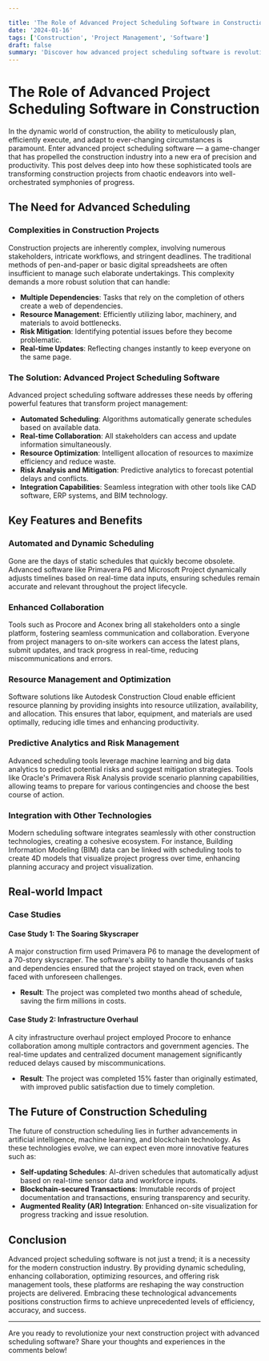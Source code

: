 ```yaml
---

title: 'The Role of Advanced Project Scheduling Software in Construction'
date: '2024-01-16'
tags: ['Construction', 'Project Management', 'Software']
draft: false
summary: 'Discover how advanced project scheduling software is revolutionizing the construction industry by optimizing project timelines, enhancing collaboration, and ensuring efficient resource allocation.'
---
```


# The Role of Advanced Project Scheduling Software in Construction

In the dynamic world of construction, the ability to meticulously plan, efficiently execute, and adapt to ever-changing circumstances is paramount. Enter advanced project scheduling software — a game-changer that has propelled the construction industry into a new era of precision and productivity. This post delves deep into how these sophisticated tools are transforming construction projects from chaotic endeavors into well-orchestrated symphonies of progress.

## The Need for Advanced Scheduling

### Complexities in Construction Projects

Construction projects are inherently complex, involving numerous stakeholders, intricate workflows, and stringent deadlines. The traditional methods of pen-and-paper or basic digital spreadsheets are often insufficient to manage such elaborate undertakings. This complexity demands a more robust solution that can handle:
- **Multiple Dependencies**: Tasks that rely on the completion of others create a web of dependencies.
- **Resource Management**: Efficiently utilizing labor, machinery, and materials to avoid bottlenecks.
- **Risk Mitigation**: Identifying potential issues before they become problematic.
- **Real-time Updates**: Reflecting changes instantly to keep everyone on the same page.

### The Solution: Advanced Project Scheduling Software

Advanced project scheduling software addresses these needs by offering powerful features that transform project management:

- **Automated Scheduling**: Algorithms automatically generate schedules based on available data.
- **Real-time Collaboration**: All stakeholders can access and update information simultaneously.
- **Resource Optimization**: Intelligent allocation of resources to maximize efficiency and reduce waste.
- **Risk Analysis and Mitigation**: Predictive analytics to forecast potential delays and conflicts.
- **Integration Capabilities**: Seamless integration with other tools like CAD software, ERP systems, and BIM technology.

## Key Features and Benefits

### Automated and Dynamic Scheduling

Gone are the days of static schedules that quickly become obsolete. Advanced software like Primavera P6 and Microsoft Project dynamically adjusts timelines based on real-time data inputs, ensuring schedules remain accurate and relevant throughout the project lifecycle.

### Enhanced Collaboration

Tools such as Procore and Aconex bring all stakeholders onto a single platform, fostering seamless communication and collaboration. Everyone from project managers to on-site workers can access the latest plans, submit updates, and track progress in real-time, reducing miscommunications and errors.

### Resource Management and Optimization

Software solutions like Autodesk Construction Cloud enable efficient resource planning by providing insights into resource utilization, availability, and allocation. This ensures that labor, equipment, and materials are used optimally, reducing idle times and enhancing productivity.

### Predictive Analytics and Risk Management

Advanced scheduling tools leverage machine learning and big data analytics to predict potential risks and suggest mitigation strategies. Tools like Oracle's Primavera Risk Analysis provide scenario planning capabilities, allowing teams to prepare for various contingencies and choose the best course of action.

### Integration with Other Technologies

Modern scheduling software integrates seamlessly with other construction technologies, creating a cohesive ecosystem. For instance, Building Information Modeling (BIM) data can be linked with scheduling tools to create 4D models that visualize project progress over time, enhancing planning accuracy and project visualization.

## Real-world Impact

### Case Studies

#### Case Study 1: The Soaring Skyscraper

A major construction firm used Primavera P6 to manage the development of a 70-story skyscraper. The software's ability to handle thousands of tasks and dependencies ensured that the project stayed on track, even when faced with unforeseen challenges. 

- **Result**: The project was completed two months ahead of schedule, saving the firm millions in costs.

#### Case Study 2: Infrastructure Overhaul

A city infrastructure overhaul project employed Procore to enhance collaboration among multiple contractors and government agencies. The real-time updates and centralized document management significantly reduced delays caused by miscommunications.

- **Result**: The project was completed 15% faster than originally estimated, with improved public satisfaction due to timely completion.

## The Future of Construction Scheduling

The future of construction scheduling lies in further advancements in artificial intelligence, machine learning, and blockchain technology. As these technologies evolve, we can expect even more innovative features such as:

- **Self-updating Schedules**: AI-driven schedules that automatically adjust based on real-time sensor data and workforce inputs.
- **Blockchain-secured Transactions**: Immutable records of project documentation and transactions, ensuring transparency and security.
- **Augmented Reality (AR) Integration**: Enhanced on-site visualization for progress tracking and issue resolution.

## Conclusion

Advanced project scheduling software is not just a trend; it is a necessity for the modern construction industry. By providing dynamic scheduling, enhancing collaboration, optimizing resources, and offering risk management tools, these platforms are reshaping the way construction projects are delivered. Embracing these technological advancements positions construction firms to achieve unprecedented levels of efficiency, accuracy, and success.

---

Are you ready to revolutionize your next construction project with advanced scheduling software? Share your thoughts and experiences in the comments below!
